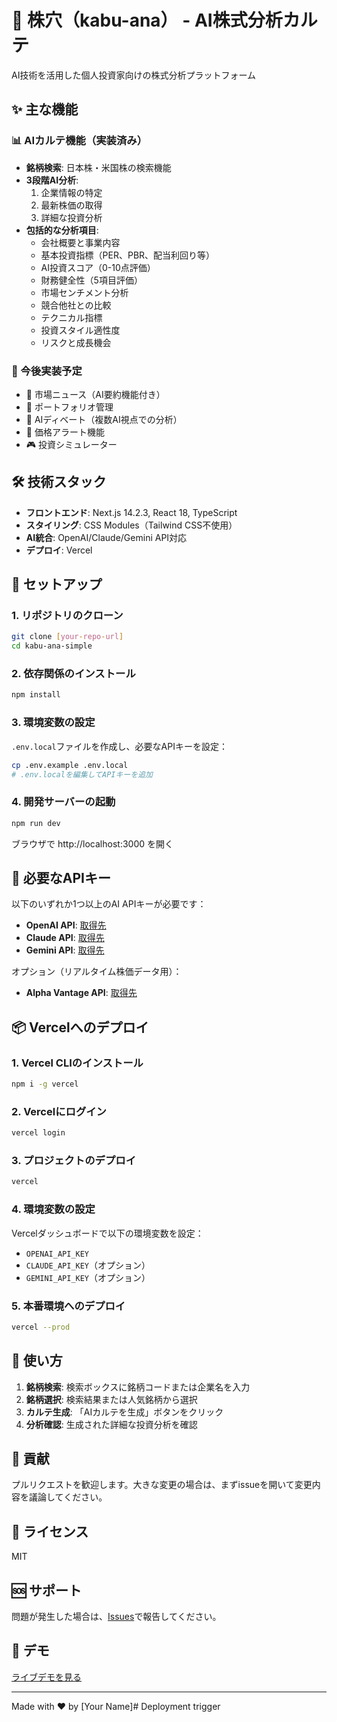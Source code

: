 # 🎯 株穴（kabu-ana） - AI株式分析カルテ

AI技術を活用した個人投資家向けの株式分析プラットフォーム

## ✨ 主な機能

### 📊 AIカルテ機能（実装済み）
- **銘柄検索**: 日本株・米国株の検索機能
- **3段階AI分析**: 
  1. 企業情報の特定
  2. 最新株価の取得
  3. 詳細な投資分析
- **包括的な分析項目**:
  - 会社概要と事業内容
  - 基本投資指標（PER、PBR、配当利回り等）
  - AI投資スコア（0-10点評価）
  - 財務健全性（5項目評価）
  - 市場センチメント分析
  - 競合他社との比較
  - テクニカル指標
  - 投資スタイル適性度
  - リスクと成長機会

### 🚀 今後実装予定
- 📰 市場ニュース（AI要約機能付き）
- 💼 ポートフォリオ管理
- 🤖 AIディベート（複数AI視点での分析）
- 🔔 価格アラート機能
- 🎮 投資シミュレーター

## 🛠️ 技術スタック

- **フロントエンド**: Next.js 14.2.3, React 18, TypeScript
- **スタイリング**: CSS Modules（Tailwind CSS不使用）
- **AI統合**: OpenAI/Claude/Gemini API対応
- **デプロイ**: Vercel

## 🚀 セットアップ

### 1. リポジトリのクローン
```bash
git clone [your-repo-url]
cd kabu-ana-simple
```

### 2. 依存関係のインストール
```bash
npm install
```

### 3. 環境変数の設定
`.env.local`ファイルを作成し、必要なAPIキーを設定：

```bash
cp .env.example .env.local
# .env.localを編集してAPIキーを追加
```

### 4. 開発サーバーの起動
```bash
npm run dev
```

ブラウザで http://localhost:3000 を開く

## 🔑 必要なAPIキー

以下のいずれか1つ以上のAI APIキーが必要です：

- **OpenAI API**: [取得先](https://platform.openai.com/)
- **Claude API**: [取得先](https://console.anthropic.com/)
- **Gemini API**: [取得先](https://makersuite.google.com/app/apikey)

オプション（リアルタイム株価データ用）：
- **Alpha Vantage API**: [取得先](https://www.alphavantage.co/)

## 📦 Vercelへのデプロイ

### 1. Vercel CLIのインストール
```bash
npm i -g vercel
```

### 2. Vercelにログイン
```bash
vercel login
```

### 3. プロジェクトのデプロイ
```bash
vercel
```

### 4. 環境変数の設定
Vercelダッシュボードで以下の環境変数を設定：
- `OPENAI_API_KEY`
- `CLAUDE_API_KEY`（オプション）
- `GEMINI_API_KEY`（オプション）

### 5. 本番環境へのデプロイ
```bash
vercel --prod
```

## 📝 使い方

1. **銘柄検索**: 検索ボックスに銘柄コードまたは企業名を入力
2. **銘柄選択**: 検索結果または人気銘柄から選択
3. **カルテ生成**: 「AIカルテを生成」ボタンをクリック
4. **分析確認**: 生成された詳細な投資分析を確認

## 🤝 貢献

プルリクエストを歓迎します。大きな変更の場合は、まずissueを開いて変更内容を議論してください。

## 📄 ライセンス

MIT

## 🆘 サポート

問題が発生した場合は、[Issues](https://github.com/[your-username]/kabu-ana-simple/issues)で報告してください。

## 🎉 デモ

[ライブデモを見る](https://kabu-ana.vercel.app)

---

Made with ❤️ by [Your Name]# Deployment trigger
